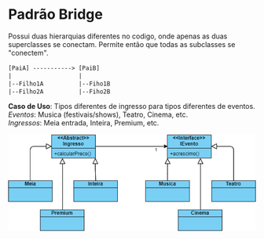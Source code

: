 # Padrão Bridge

Possui duas hierarquias diferentes no codigo, onde apenas as duas superclasses se conectam.
Permite então que todas as subclasses se "conectem".
```
[PaiA] -----------> [PaiB]
|               	|
|--Filho1A          |--Fiho1B
|--Filho2A	        |--Fiho2B

```

**Caso de Uso**: Tipos diferentes de ingresso para tipos diferentes de eventos.  
*Eventos*: Musica (festivais/shows), Teatro, Cinema, etc.  
*Ingressos*: Meia entrada, Inteira, Premium, etc.

![Diagrama de classes](bridge.png)
